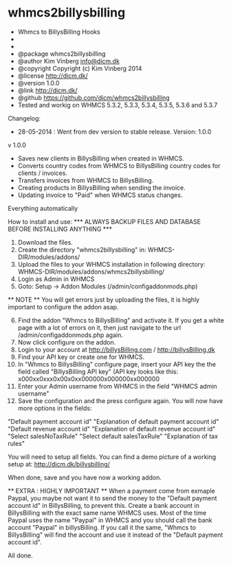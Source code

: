 whmcs2billysbilling
===================


 * Whmcs to BillysBilling Hooks
 *
 *
 * @package    whmcs2billysbilling
 * @author     Kim Vinberg <info@dicm.dk>
 * @copyright  Copyright (c) Kim Vinberg 2014
 * @license    http://dicm.dk/
 * @version    1.0.0
 * @link       http://dicm.dk/
 * @github	https://github.com/dicm/whmcs2billysbilling
 * Tested and workig on WHMCS 5.3.2, 5.3.3, 5.3.4, 5.3.5, 5.3.6 and 5.3.7

Changelog:
* 28-05-2014 : Went from dev version to stable release. Version: 1.0.0

v 1.0.0
* Saves new clients in BillysBilling when created in WHMCS.
* Converts country codes from WHMCS to BillysBilling country codes for clients / invoices.
* Transfers invoices from WHMCS to BillysBilling.
* Creating products in BillysBilling when sending the invoice.
* Updating invoice to "Paid" when WHMCS status changes.

Everything automatically


How to install and use:
*** ALWAYS BACKUP FILES AND DATABASE BEFORE INSTALLING ANYTHING ***
1) Download the files. 
2) Create the directory "whmcs2billysbilling" in: WHMCS-DIR/modules/addons/
3) Upload the files to your WHMCS installation in following directory: WHMCS-DIR/modules/addons/whmcs2billysbilling/
4) Login as Admin in WHMCS
5) Goto: Setup -> Addon Modules (/admin/configaddonmods.php)

** NOTE **  You will get errors just by uploading the files, it is highly important to configure the addon asap.

6) Find the addon "Whmcs to BillysBilling" and activate it. If you get a white page with a lot of errors on it, then just navigate to the url /admin/configaddonmods.php again. 
7) Now click configure on the addon. 
8) Login to your account at http://billysBilling.com / http://billysBilling.dk
9) Find your API key or create one for WHMCS.
10) In "Whmcs to BillysBilling" configure page, insert your API key the the field called "BillysBilling API key" (API key looks like this: x000xx0xxx0x00x0xx000000x000000xx000000
11) Enter your Admin username from WHMCS in the field "WHMCS admin username"
12) Save the configuration and the press configure again. You will now have more options in the fields:

"Default payment account id"
"Explanation of default payment account id"
"Default revenue account id"
"Explanation of default revenue account id"
"Select salesNoTaxRule"
"Select default salesTaxRule"
"Explanation of tax rules"

You will need to setup all fields.
You can find a demo picture of a working setup at: http://dicm.dk/billysbilling/

When done, save and you have now a working addon.


** EXTRA : HIGHLY IMPORTANT **
When a payment come from exmaple Paypal, you maybe not want it to send the money to the "Default payment account id" in BillysBilling, to prevent this. Create a bank account in BillysBilling with the exact same name WHMCS uses. 
Most of the time Paypal uses the name "Paypal" in WHMCS and you should call the bank account "Paypal" in billysBilling. If you call it the same, "Whmcs to BillysBilling" will find the account and use it instead of the "Default payment account id".

All done.



